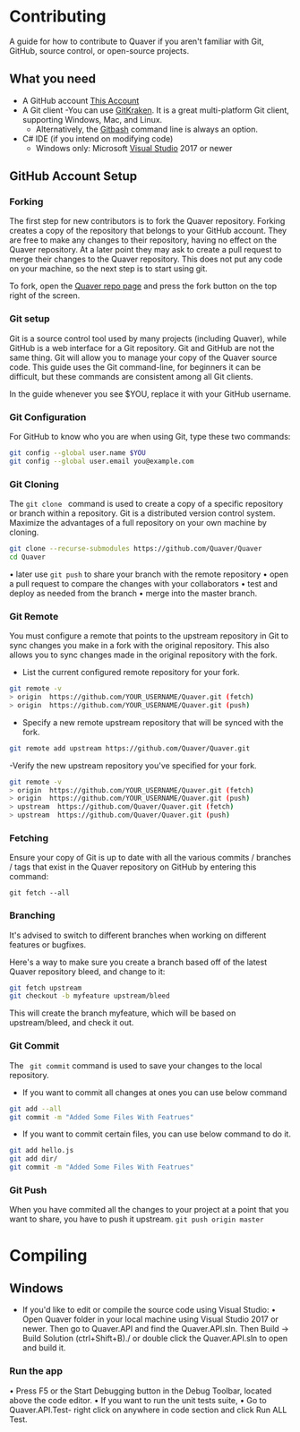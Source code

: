 # **Contributing**
A guide for how to contribute to Quaver if you aren't familiar with Git, GitHub, source control, or open-source projects.


## **What you need**
- A GitHub account [This Account](https://github.com/Quaver/Quaver)
- A Git client
    -You can use [GitKraken](https://www.gitkraken.com/). It is a great multi-platform Git client, supporting Windows, Mac, and Linux.
    - Alternatively, the [Gitbash](https://git-scm.com/downloads) command line is always an option.
- C# IDE (if you intend on modifying code)
    - Windows only: Microsoft [Visual Studio](https://visualstudio.microsoft.com/downloads/) 2017 or newer


## **GitHub Account Setup**

### **Forking**


The first step for new contributors is to fork the Quaver repository. Forking creates a copy of the repository that belongs to your GitHub account. They are free to make any changes to their repository, having no effect on the Quaver repository. At a later point they may ask to create a pull request to merge their changes to the Quaver repository. This does not put any code on your machine, so the next step is to start using git.

To fork, open the [Quaver repo page](https://github.com/Quaver/Quaver) and press the fork button on the top right of the screen.


### **Git setup**

Git is a source control tool used by many projects (including Quaver), while GitHub is a web interface for a Git repository. Git and GitHub are not the same thing. Git will allow you to manage your copy of the Quaver source code. This guide uses the Git command-line, for beginners it can be difficult, but these commands are consistent among all Git clients.

In the guide whenever you see $YOU, replace it with your GitHub username.


### **Git Configuration**
For GitHub to know who you are when using Git, type these two commands:
```bash
git config --global user.name $YOU
git config --global user.email you@example.com
```

### **Git Cloning**

The `git clone ` command is used to create a copy of a specific repository or branch within a repository.
Git is a distributed version control system. Maximize the advantages of a full repository on your own machine by cloning.
```bash
git clone --recurse-submodules https://github.com/Quaver/Quaver
cd Quaver
```
•   later use ` git push ` to share your branch with the remote repository
•	open a pull request to compare the changes with your collaborators
•	test and deploy as needed from the branch
•	merge into the master branch.

### **Git Remote**

You must configure a remote that points to the upstream repository in Git to sync changes you make in a fork with the original repository. This also allows you to sync changes made in the original repository with the fork.

- List the current configured remote repository for your fork.
```bash
git remote -v
> origin  https://github.com/YOUR_USERNAME/Quaver.git (fetch)
> origin  https://github.com/YOUR_USERNAME/Quaver.git (push)
```

- Specify a new remote upstream repository that will be synced with the fork.
```bash
git remote add upstream https://github.com/Quaver/Quaver.git
```

-Verify the new upstream repository you've specified for your fork.
```bash
git remote -v
> origin  https://github.com/YOUR_USERNAME/Quaver.git (fetch)
> origin  https://github.com/YOUR_USERNAME/Quaver.git (push)
> upstream  https://github.com/Quaver/Quaver.git (fetch)
> upstream  https://github.com/Quaver/Quaver.git (push)
```
### **Fetching**

Ensure your copy of Git is up to date with all the various commits / branches / tags that exist in the Quaver repository on GitHub by entering this command:

` git fetch --all `

### **Branching**

It's advised to switch to different branches when working on different features or bugfixes.

Here's a way to make sure you create a branch based off of the latest Quaver repository bleed, and change to it:
```bash
git fetch upstream
git checkout -b myfeature upstream/bleed
```
This will create the branch myfeature, which will be based on upstream/bleed, and check it out.

### **Git Commit**
The ` git commit` command is used to save your changes to the local repository. 
-   If you want to commit all changes at ones you can use below command
```bash
git add --all
git commit -m "Added Some Files With Featrues"
```

-   If you want to commit certain files, you can use below command to do it.
```bash
git add hello.js
git add dir/
git commit -m "Added Some Files With Featrues"
```

### **Git Push**
When you have commited all the changes to your project at a point that you want to share, you have to push it upstream. 
` git push origin master `



# **Compiling**

## **Windows**

- If you'd like to edit or compile the source code using Visual Studio:
•	Open Quaver folder in your local machine using Visual Studio 2017 or newer. Then go to Quaver.API and find the Quaver.API.sln. Then Build → Build Solution (ctrl+Shift+B)./ or double click the Quaver.API.sln to open and build it.

### **Run the app**
•	Press F5 or the Start Debugging button in the Debug Toolbar, located above the code editor. 
•	If you want to run the unit tests suite,
        • Go to Quaver.API.Test- right click on anywhere in code section and click Run ALL Test.
